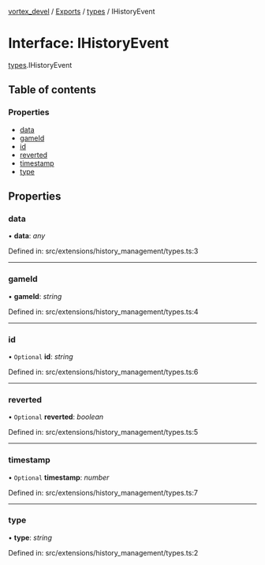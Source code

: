 [vortex_devel](../README.md) / [Exports](../modules.md) / [types](../modules/types.md) / IHistoryEvent

# Interface: IHistoryEvent

[types](../modules/types.md).IHistoryEvent

## Table of contents

### Properties

- [data](types.ihistoryevent.md#data)
- [gameId](types.ihistoryevent.md#gameid)
- [id](types.ihistoryevent.md#id)
- [reverted](types.ihistoryevent.md#reverted)
- [timestamp](types.ihistoryevent.md#timestamp)
- [type](types.ihistoryevent.md#type)

## Properties

### data

• **data**: *any*

Defined in: src/extensions/history_management/types.ts:3

___

### gameId

• **gameId**: *string*

Defined in: src/extensions/history_management/types.ts:4

___

### id

• `Optional` **id**: *string*

Defined in: src/extensions/history_management/types.ts:6

___

### reverted

• `Optional` **reverted**: *boolean*

Defined in: src/extensions/history_management/types.ts:5

___

### timestamp

• `Optional` **timestamp**: *number*

Defined in: src/extensions/history_management/types.ts:7

___

### type

• **type**: *string*

Defined in: src/extensions/history_management/types.ts:2
